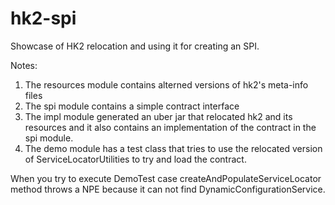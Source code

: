 hk2-spi
=======

Showcase of HK2 relocation and using it for creating an SPI.

Notes:

1. The resources module contains alterned versions of hk2's meta-info files
2. The spi module contains a simple contract interface
3. The impl module generated an uber jar that relocated hk2 and its resources 
and it also contains an implementation of the contract in the spi module.
4. The demo module has a test class that tries to use the relocated version of 
ServiceLocatorUtilities to try and load the contract.



When you try to execute DemoTest case createAndPopulateServiceLocator method throws a NPE because it can not find DynamicConfigurationService.

